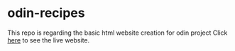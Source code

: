 # odin-recipes
This repo is regarding the basic html website creation for  odin project 
Click [here](https://Ultimate-conscious.github.io/odin-recipes/) to see the live website.

